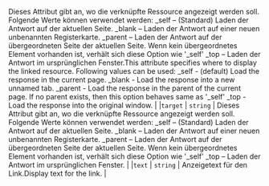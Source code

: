<span data-ttu-id="0d4c2-p101">Dieses Attribut gibt an, wo die verknüpfte Ressource angezeigt werden soll. Folgende Werte können verwendet werden: _self – (Standard) Laden der Antwort auf der aktuellen Seite. _blank – Laden der Antwort auf einer neuen unbenannten Registerkarte. _parent – Laden der Antwort auf der übergeordneten Seite der aktuellen Seite. Wenn kein übergeordnetes Element vorhanden ist, verhält sich diese Option wie '_self' _top – Laden der Antwort im ursprünglichen Fenster.</span><span class="sxs-lookup"><span data-stu-id="0d4c2-p101">This attribute specifies where to display the linked resource. Following values can be used: _self - (default) Load the response in the current page. _blank - Load the response into a new unnamed tab. _parent - Load the response in the parent of the current page. If no parent exists, then this option behaves same as '_self' _top - Load the response into the original window.</span></span> |
|`target`      | `string` | Dieses Attribut gibt an, wo die verknüpfte Ressource angezeigt werden soll. Folgende Werte können verwendet werden: _self – (Standard) Laden der Antwort auf der aktuellen Seite. _blank – Laden der Antwort auf einer neuen unbenannten Registerkarte. _parent – Laden der Antwort auf der übergeordneten Seite der aktuellen Seite. Wenn kein übergeordnetes Element vorhanden ist, verhält sich diese Option wie '_self' _top – Laden der Antwort im ursprünglichen Fenster. |
|`text`      | `string` | <span data-ttu-id="0d4c2-115">Anzeigetext für den Link.</span><span class="sxs-lookup"><span data-stu-id="0d4c2-115">Display text for the link.</span></span> |






